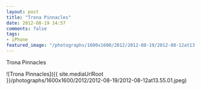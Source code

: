 ```yaml
---
layout: post
title: "Trona Pinnacles"
date: 2012-08-19 14:57
comments: false
tags:
- iPhone
featured_image: "/photographs/1600x1600/2012/2012-08-19/2012-08-12at13.55.01.jpeg"
---
```

Trona Pinnacles

![Trona Pinnacles]({{ site.mediaUrlRoot }}/photographs/1600x1600/2012/2012-08-19/2012-08-12at13.55.01.jpeg)


